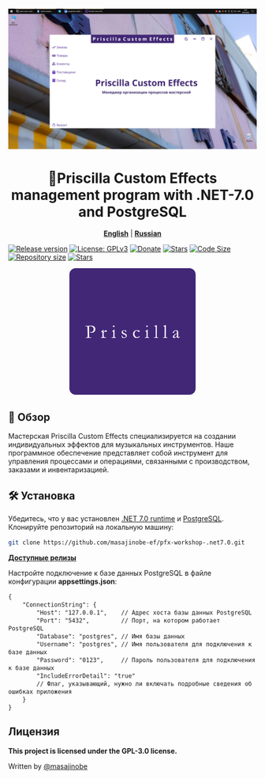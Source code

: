 <p align="center">
    <img src="pic.jpg" alt="pic"/>
</p>

<center>

# 🧢Priscilla Custom Effects management program with .NET-7.0 and PostgreSQL

</center>

<p align="center">
    <b><a href="https://github.com/masajinobe-ef/pfx-workshop-.net7.0/blob/main/README-EN.md">English</a></b>
    |
    <b><a href="https://github.com/masajinobe-ef/pfx-workshop-.net7.0">Russian</a></b>
</p>

[![Release version](https://img.shields.io/github/v/release/masajinobe-ef/pfx-workshop-.net7.0?color=brightgreen&label=Download&style=for-the-badge)](https://github.com/masajinobe-ef/pfx-workshop-.net7.0/releases "Release version")
[![License: GPLv3](https://img.shields.io/badge/license-GPLv3-blue.svg?style=for-the-badge)](LICENSE "License")
[![Donate](https://img.shields.io/badge/_-Donate-red.svg?logo=githubsponsors&labelColor=555555&style=for-the-badge)](https://boosty.to/priscilla-custom-effects "Donate")
[![Stars](https://img.shields.io/github/stars/masajinobe-ef/pfx-workshop-.net7.0?color=fff&labelColor=0C0E0F&style=for-the-badge)](https://boosty.to/priscilla-custom-effects "Stars")
[![Code Size](https://img.shields.io/github/languages/code-size/masajinobe-ef/pfx-workshop-.net7.0.svg?style=for-the-badge)](https://github.com/masajinobe-ef/pfx-workshop-.net7.0 "Code Size")
[![Repository size](https://img.shields.io/github/repo-size/masajinobe-ef/pfx-workshop-.net7.0.svg?style=for-the-badge)](https://github.com/masajinobe-ef/pfx-workshop-.net7.0 "Repository size")
[![Stars](https://img.shields.io/github/languages/top/masajinobe-ef/pfx-workshop-.net7.0.svg?style=for-the-badge)](https://github.com/masajinobe-ef/pfx-workshop-.net7.0 "Stars")

<p align="center" >
    <a href="https://priscilla-custom-effects.github.io">
        <img src="logo.png" alt="logo" width="256"/>
    </a>
</p>

## 📄 Обзор

Мастерская Priscilla Custom Effects специализируется на создании индивидуальных эффектов для музыкальных инструментов. Наше программное обеспечение представляет собой инструмент для управления процессами и операциями, связанными с производством, заказами и инвентаризацией.

## 🛠️ Установка

Убедитесь, что у вас установлен [.NET 7.0 runtime](https://dotnet.microsoft.com/en-us/download/dotnet/7.0) и [PostgreSQL](https://www.postgresql.org).
Клонируйте репозиторий на локальную машину:

```sh
git clone https://github.com/masajinobe-ef/pfx-workshop-.net7.0.git
```

**[Доступные релизы](https://github.com/masajinobe-ef/pfx-workshop-.net7.0/releases)**

Настройте подключение к базе данных PostgreSQL в файле конфигурации **appsettings.json**:

```console
{
    "ConnectionString": {
        "Host": "127.0.0.1",    // Адрес хоста базы данных PostgreSQL
        "Port": "5432",         // Порт, на котором работает PostgreSQL
        "Database": "postgres", // Имя базы данных
        "Username": "postgres", // Имя пользователя для подключения к базе данных
        "Password": "0123",     // Пароль пользователя для подключения к базе данных
        "IncludeErrorDetail": "true" 
        // Флаг, указывающий, нужно ли включать подробные сведения об ошибках приложения
    }
}
```

## Лицензия

**This project is licensed under the GPL-3.0 license.**

Written by [@masajinobe](https://github.com/masajinobe-ef)